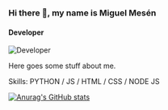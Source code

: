 ### Hi there 👋, my name is Miguel Mesén
#### Developer
![Developer](https://justresults.co.nz/wp-content/uploads/2015/10/web-developer-banner.png)

Here goes some stuff about me.

Skills: PYTHON / JS / HTML / CSS / NODE JS







[![Anurag's GitHub stats](https://github-readme-stats.vercel.app/api?username=miguemesen)](https://github.com/anuraghazra/github-readme-stats)
